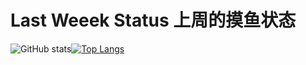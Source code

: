 # Last Weeek Status 上周的摸鱼状态
![GitHub stats](https://github-readme-stats.vercel.app/api?username=Zhijun213&hide=prs,stars&count_private=true&show_icons=true&theme=highcontrast)[![Top Langs](https://github-readme-stats.vercel.app/api/top-langs/?username=Zhijun213&hide=blade&layout=compact&langs_count=8&theme=highcontrast)](https://github.com/anuraghazra/github-readme-stats)

